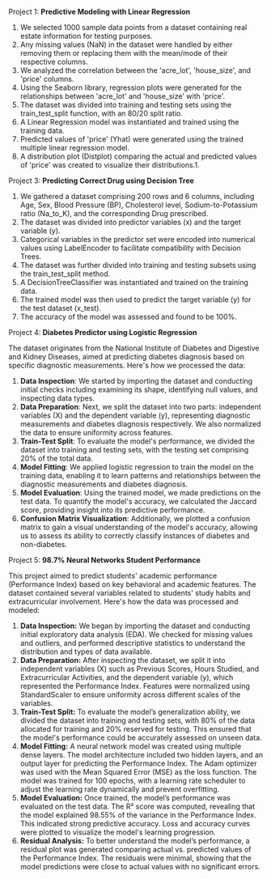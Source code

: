 Project 1: **Predictive Modeling with Linear Regression**

1. We selected 1000 sample data points from a dataset containing real estate information for testing purposes.
2. Any missing values (NaN) in the dataset were handled by either removing them or replacing them with the mean/mode of their respective columns.
3. We analyzed the correlation between the 'acre_lot', 'house_size', and 'price' columns.
4. Using the Seaborn library, regression plots were generated for the relationships between 'acre_lot' and 'house_size' with 'price'.
5. The dataset was divided into training and testing sets using the train_test_split function, with an 80/20 split ratio.
6. A Linear Regression model was instantiated and trained using the training data.
7. Predicted values of 'price' (Yhat) were generated using the trained multiple linear regression model.
8. A distribution plot (Distplot) comparing the actual and predicted values of 'price' was created to visualize their distributions.1. 

Project 3: **Predicting Correct Drug using Decision Tree**

1. We gathered a dataset comprising 200 rows and 6 columns, including Age, Sex, Blood Pressure (BP), Cholesterol level, Sodium-to-Potassium ratio (Na_to_K), and the corresponding Drug prescribed.
2. The dataset was divided into predictor variables (x) and the target variable (y).
3. Categorical variables in the predictor set were encoded into numerical values using LabelEncoder to facilitate compatibility with Decision Trees.
4. The dataset was further divided into training and testing subsets using the train_test_split method.
5. A DecisionTreeClassifier was instantiated and trained on the training data.
6. The trained model was then used to predict the target variable (y) for the test dataset (x_test).
7. The accuracy of the model was assessed and found to be 100%.

Project 4: **Diabetes Predictor using Logistic Regression**

   The dataset originates from the National Institute of Diabetes and Digestive and Kidney Diseases, aimed at predicting diabetes diagnosis based on specific diagnostic measurements. Here's how we processed the data:
1. **Data Inspection**: We started by importing the dataset and conducting initial checks including examining its shape, identifying null values, and inspecting data types.
2. **Data Preparation**: Next, we split the dataset into two parts: independent variables (X) and the dependent variable (y), representing diagnostic measurements and diabetes diagnosis respectively. We also normalized the data to ensure uniformity across features.
3. **Train-Test Split**: To evaluate the model's performance, we divided the dataset into training and testing sets, with the testing set comprising 20% of the total data.
4. **Model Fitting**: We applied logistic regression to train the model on the training data, enabling it to learn patterns and relationships between the diagnostic measurements and diabetes diagnosis.
5. **Model Evaluation**: Using the trained model, we made predictions on the test data. To quantify the model's accuracy, we calculated the Jaccard score, providing insight into its predictive performance.
6. **Confusion Matrix Visualization**: Additionally, we plotted a confusion matrix to gain a visual understanding of the model's accuracy, allowing us to assess its ability to correctly classify instances of diabetes and non-diabetes.

Project 5: **98.7% Neural Networks Student Performance**

This project aimed to predict students' academic performance (Performance Index) based on key behavioral and academic features. The dataset contained several variables related to students' study habits and extracurricular involvement. Here's how the data was processed and modeled:

1. **Data Inspection:**
We began by importing the dataset and conducting initial exploratory data analysis (EDA). We checked for missing values and outliers, and performed descriptive statistics to understand the distribution and types of data available.
2. **Data Preparation:**
After inspecting the dataset, we split it into independent variables (X) such as Previous Scores, Hours Studied, and Extracurricular Activities, and the dependent variable (y), which represented the Performance Index. Features were normalized using StandardScaler to ensure uniformity across different scales of the variables.
3. **Train-Test Split:**
To evaluate the model’s generalization ability, we divided the dataset into training and testing sets, with 80% of the data allocated for training and 20% reserved for testing. This ensured that the model's performance could be accurately assessed on unseen data.
4. **Model Fitting:**
A neural network model was created using multiple dense layers. The model architecture included two hidden layers, and an output layer for predicting the Performance Index. The Adam optimizer was used with the Mean Squared Error (MSE) as the loss function. The model was trained for 100 epochs, with a learning rate scheduler to adjust the learning rate dynamically and prevent overfitting.
5. **Model Evaluation:**
Once trained, the model’s performance was evaluated on the test data. The R² score was computed, revealing that the model explained 98.55% of the variance in the Performance Index. This indicated strong predictive accuracy. Loss and accuracy curves were plotted to visualize the model's learning progression.
6. **Residual Analysis:**
To better understand the model’s performance, a residual plot was generated comparing actual vs. predicted values of the Performance Index. The residuals were minimal, showing that the model predictions were close to actual values with no significant errors.

